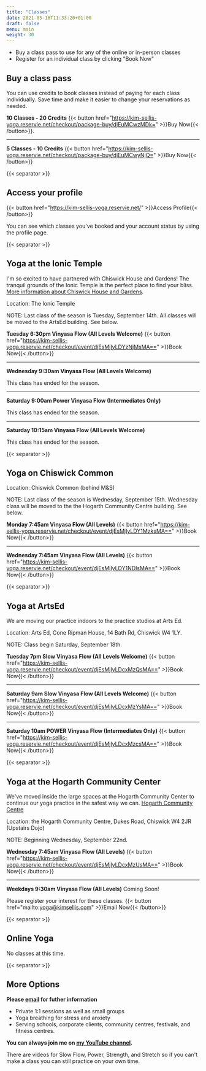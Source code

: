 ```yaml
---
title: "Classes"
date: 2021-05-16T11:33:20+01:00
draft: false
menu: main
weight: 30
---
```

 - Buy a class pass to use for any of the online or in-person classes
 - Register for an individual class by clicking "Book Now"

## Buy a class pass
You can use credits to book classes instead of paying for each class individually.  Save time and make it easier to change your reservations as needed.

**10 Classes - 20 Credits** {{< button href="https://kim-sellis-yoga.reservie.net/checkout/package-buy/djEuMCwzMDk=" >}}Buy Now{{< /button>}}.      

---

**5 Classes - 10 Credits** {{< button href="https://kim-sellis-yoga.reservie.net/checkout/package-buy/djEuMCwyNjQ=" >}}Buy Now{{< /button>}}

{{< separator >}}

## Access your profile 
{{< button href="https://kim-sellis-yoga.reservie.net/" >}}Access Profile{{< /button>}}

You can see which classes you've booked and your account status by using the profile page.


{{< separator >}}


## Yoga at the Ionic Temple 
I'm so excited to have partnered with Chiswick House and Gardens!  The tranquil grounds of the Ionic Temple is the perfect place to find your bliss.  [More information about Chiswick House and Gardens](https://chiswickhouseandgardens.org.uk/event/yoga-at-the-ionic-temple-with-kim-sellis/).

Location: The Ionic Temple

NOTE: Last class of the season is Tuesday, September 14th.  All classes will be moved to the ArtsEd building.  See below.

**Tuesday 6:30pm Vinyasa Flow (All Levels Welcome)** {{< button href="https://kim-sellis-yoga.reservie.net/checkout/event/djEsMjIyLDYzNjMsMA==" >}}Book Now{{< /button>}}

---

**Wednesday 9:30am Vinyasa Flow (All Levels Welcome)** 

This class has ended for the season.

--- 

**Saturday 9:00am Power Vinyasa Flow (Intermediates Only)** 

This class has ended for the season.

--- 

**Saturday 10:15am Vinyasa Flow (All Levels Welcome)** 

This class has ended for the season.

{{< separator >}}


## Yoga on Chiswick Common
Location: Chiswick Common (behind M&S)

NOTE: Last class of the season is Wednesday, September 15th.  Wednesday class will be moved to the the Hogarth Community Centre building.  See below.

**Monday 7:45am Vinyasa Flow (All Levels)** {{< button href="https://kim-sellis-yoga.reservie.net/checkout/event/djEsMjIyLDY1MzksMA==" >}}Book Now{{< /button>}}

---

**Wednesday 7:45am Vinyasa Flow (All Levels)** {{< button href="https://kim-sellis-yoga.reservie.net/checkout/event/djEsMjIyLDY1NDIsMA==" >}}Book Now{{< /button>}}

{{< separator >}}

## Yoga at ArtsEd 
We are moving our practice indoors to the practice studios at Arts Ed.

Location: Arts Ed, Cone Ripman House, 14 Bath Rd, Chiswick W4 1LY.

NOTE: Class begin Saturday, September 18th.

**Tuesday 7pm Slow Vinyasa Flow (All Levels Welcome)** {{< button href="https://kim-sellis-yoga.reservie.net/checkout/event/djEsMjIyLDcxMzQsMA==" >}}Book Now{{< /button>}}

---

**Saturday 9am Slow Vinyasa Flow (All Levels Welcome)** {{< button href="https://kim-sellis-yoga.reservie.net/checkout/event/djEsMjIyLDcxMzYsMA==" >}}Book Now{{< /button>}}

--- 

**Saturday 10am POWER Vinyasa Flow (Intermediates Only)** {{< button href="https://kim-sellis-yoga.reservie.net/checkout/event/djEsMjIyLDcxMzcsMA==" >}}Book Now{{< /button>}}

{{< separator >}}


## Yoga at the Hogarth Community Center
We've moved inside the large spaces at the Hogarth Community Center to continue our yoga practice in the safest way we can. [Hogarth Community Centre](https://hogarthtrust.org.uk)

Location: the Hogarth Community Centre, Dukes Road, Chiswick W4 2JR (Upstairs Dojo)

NOTE: Beginning Wednesday, September 22nd.

**Wednesday 7:45am Vinyasa Flow (All Levels)** {{< button href="https://kim-sellis-yoga.reservie.net/checkout/event/djEsMjIyLDcxMzUsMA==" >}}Book Now{{< /button>}}

--- 

**Weekdays 9:30am Vinyasa Flow (All Levels)** Coming Soon!

Please register your interest for these classes. {{< button href="mailto:yoga@kimsellis.com" >}}Email Now{{< /button>}}


{{< separator >}}


## Online Yoga

No classes at this time.

{{< separator >}}


## More Options

**Please [email](mailto:yoga@kimsellis.com) for futher information**
 - Private 1:1 sessions as well as small groups
 - Yoga breathing for stress and anxiety 
 - Serving schools, corporate clients, community centres, festivals, and fitness centres.
 
    
**You can always join me on [my YouTube channel](https://www.youtube.com/channel/UCHH2vOSl0Qxpv7Lw9wv45Sg).**

There are videos for Slow Flow, Power, Strength, and Stretch so if you can't make a class you can still practice on your own time. 
